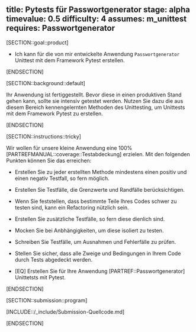 title: Pytests für Passwortgenerator
stage: alpha
timevalue: 0.5
difficulty: 4
assumes: m_unittest
requires: Passwortgenerator
---

[SECTION::goal::product]

- Ich kann für die von mir entwickelte Anwendung `Passwortgenerator` Unittest mit dem Framework
  Pytest erstellen.

[ENDSECTION]

[SECTION::background::default]

Ihr Anwendung ist fertiggestellt. Bevor diese in einen produktiven Stand gehen kann, sollte sie
intensiv getestet werden. Nutzen Sie dazu die aus diesem Bereich kennengelernten Methoden des
Unittesting, um Unittests mit dem Framework Pytest zu erstellen.

[ENDSECTION]

[SECTION::instructions::tricky]

Wir wollen für unsere kleine Anwendung eine 100% [PARTREFMANUAL::coverage::Testabdeckung] erzielen.
Mit den folgenden Punkten können Sie das erreichen:

- Erstellen Sie zu jeder erstellten Methode mindestens einen positiv und einen negativ Testfall,
  so fern möglich.
- Erstellen Sie Testfälle, die Grenzwerte und Randfälle berücksichtigen.
- Wenn Sie feststellen, dass bestimmte Teile Ihres Codes schwer zu testen sind, kann ein Refactoring
  nützlich sein.
- Erstellen Sie zusätzliche Testfälle, so fern diese dienlich sind.
- Mocken Sie bei Anbhängigkeiten, um diese isoliert zu testen.
- Schreiben Sie Testfälle, um Ausnahmen und Fehlerfälle zu prüfen.
- Stellen Sie sicher, dass alle Zweige und Bedingungen in Ihrem Code durch Tests abgedeckt werden.

- [EQ] Erstellen Sie für Ihre Anwendung [PARTREF::Passwortgenerator] Unittetsts mit Pytest.

[ENDSECTION]

[SECTION::submission::program]

[INCLUDE::/_include/Submission-Quellcode.md]

[ENDSECTION]
